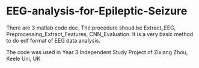 # EEG-analysis-for-Epileptic-Seizure

There are 3 matlab code doc. 
The procedure shoud be Extract_EEG, Preprocessing_Extract_Features, CNN_Evaluation.
It is a very basic method to do edf format of EEG data analysis.

The code was used in Year 3 Independent Study Project of Zixiang Zhou, Keele Uni, UK
